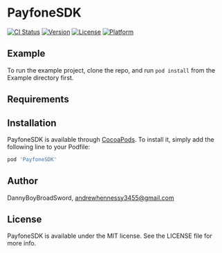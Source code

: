# PayfoneSDK

[![CI Status](https://img.shields.io/travis/DannyBoyBroadSword/PayfoneSDK.svg?style=flat)](https://travis-ci.org/DannyBoyBroadSword/PayfoneSDK)
[![Version](https://img.shields.io/cocoapods/v/PayfoneSDK.svg?style=flat)](https://cocoapods.org/pods/PayfoneSDK)
[![License](https://img.shields.io/cocoapods/l/PayfoneSDK.svg?style=flat)](https://cocoapods.org/pods/PayfoneSDK)
[![Platform](https://img.shields.io/cocoapods/p/PayfoneSDK.svg?style=flat)](https://cocoapods.org/pods/PayfoneSDK)

## Example

To run the example project, clone the repo, and run `pod install` from the Example directory first.

## Requirements

## Installation

PayfoneSDK is available through [CocoaPods](https://cocoapods.org). To install
it, simply add the following line to your Podfile:

```ruby
pod 'PayfoneSDK'
```

## Author

DannyBoyBroadSword, andrewhennessy3455@gmail.com

## License

PayfoneSDK is available under the MIT license. See the LICENSE file for more info.
